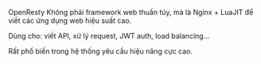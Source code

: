 OpenResty
Không phải framework web thuần túy, mà là Nginx + LuaJIT để viết các ứng dụng web hiệu suất cao.

Dùng cho: viết API, xử lý request, JWT auth, load balancing…

Rất phổ biến trong hệ thống yêu cầu hiệu năng cực cao.